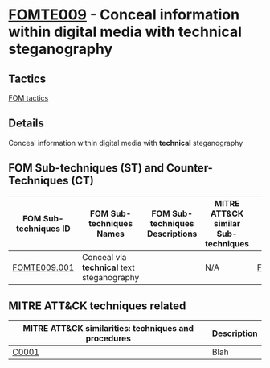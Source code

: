 # [FOMTE009](https://github.com/blue101010/FOM/blob/main/techniques/FOMTE009.md) - Conceal information within digital media with **technical** steganography


## Tactics

[FOM tactics](https://github.com/blue101010/FOM/blob/main/tactics/tactics.md)

## Details

Conceal information within digital media with **technical** steganography


## FOM Sub-techniques (ST) and Counter-Techniques (CT)

| FOM Sub-techniques ID   | FOM Sub-techniques Names | FOM Sub-techniques Descriptions | MITRE ATT&CK similar Sub-techniques            | FOM CT related
| ---------------------- |-----------  | -------------------|-------------------------------------------|----------------
|  [FOMTE009.001](https://github.com/blue101010/FOM/blob/main/techniques/FOMTE009.001.md)                      | Conceal via **technical** text steganography         |                    | N/A |  [FOMCTE001](https://github.com/blue101010/FOM/blob/main/countertechniques/FOMCTE001.md)   |


## MITRE ATT&CK techniques related

|  MITRE ATT&CK similarities: techniques and procedures |       Description               |
| --------------------------------------------------- | ----------------------------------|
|  [C0001](https://attack.mitre.org/software/S0150/)  | Blah |

